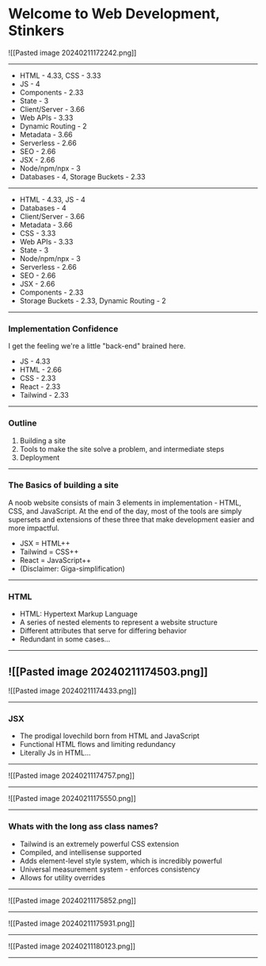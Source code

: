 # Welcome to Web Development, Stinkers
![[Pasted image 20240211172242.png]]

---

- HTML - 4.33, CSS - 3.33
- JS - 4
- Components - 2.33
- State - 3
- Client/Server - 3.66
- Web APIs - 3.33
- Dynamic Routing - 2
- Metadata - 3.66
- Serverless - 2.66
- SEO - 2.66
- JSX - 2.66
- Node/npm/npx - 3
- Databases - 4, Storage Buckets - 2.33

---

- HTML - 4.33, JS - 4
- Databases - 4
- Client/Server - 3.66
- Metadata - 3.66
- CSS - 3.33
- Web APIs - 3.33
- State - 3
- Node/npm/npx - 3
- Serverless - 2.66
- SEO - 2.66
- JSX - 2.66
- Components - 2.33
- Storage Buckets - 2.33, Dynamic Routing - 2 ​

---
### Implementation Confidence
I get the feeling we're a little "back-end" brained here.

- JS - 4.33
- HTML - 2.66
- CSS - 2.33
- React - 2.33
- Tailwind - 2.33

---

### Outline
1. Building a site
2. Tools to make the site solve a problem, and intermediate steps
3. Deployment

---

### The Basics of building a site
A noob website consists of main 3 elements in implementation - HTML, CSS, and JavaScript. At the end of the day, most of the tools are simply supersets and extensions of these three that make development easier and more impactful.
- JSX = HTML++
- Tailwind = CSS++
- React = JavaScript++
- (Disclaimer: Giga-simplification)

---

### HTML
- HTML: Hypertext Markup Language
- A series of nested elements to represent a website structure
- Different attributes that serve for differing behavior
- Redundant in some cases...

---
![[Pasted image 20240211174503.png]]
---

![[Pasted image 20240211174433.png]]

---

### JSX
- The prodigal lovechild born from HTML and JavaScript
- Functional HTML flows and limiting redundancy
- Literally Js in HTML...

---

![[Pasted image 20240211174757.png]]

---

![[Pasted image 20240211175550.png]]

---

### Whats with the long ass class names?
- Tailwind is an extremely powerful CSS extension
- Compiled, and intellisense supported
- Adds element-level style system, which is incredibly powerful
- Universal measurement system - enforces consistency
- Allows for utility overrides

---

![[Pasted image 20240211175852.png]]

---

![[Pasted image 20240211175931.png]]

---

![[Pasted image 20240211180123.png]]

---

